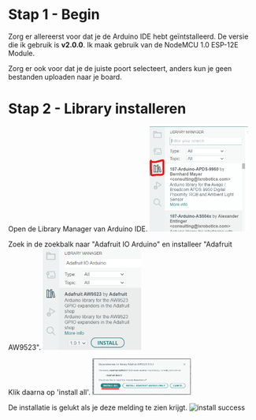 # Stap 1 - Begin

Zorg er allereerst voor dat je de Arduino IDE hebt geïntstalleerd. De versie die ik gebruik is **v2.0.0**.
Ik maak gebruik van de NodeMCU 1.0 ESP-12E Module. 

Zorg er ook voor dat je de juiste poort selecteert, anders kun je geen bestanden uploaden naar je board. 

# Stap 2 - Library installeren

Open de Library Manager van Arduino IDE.
<img src="images\libmanager.png" width="200px" alt="de library manager van Arduino IDE">

Zoek in de zoekbalk naar "Adafruit IO Arduino" en installeer "Adafruit AW9523".
<img src="images\libmanager2.png" width="200px" alt="de library manager van Arduino IDE met zoekbalk">

Klik daarna op 'install all'.
<img src="images\install_all.png" width="200px" alt="install all">

De installatie is gelukt als je deze melding te zien krijgt.
<img src="install_succes.png" width="200px" alt="install success">